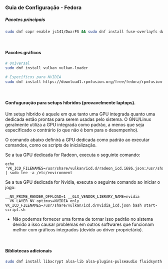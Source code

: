 <h3>Guia de Configuração - Fedora</h3>

##### Pacotes principais
```sh
sudo dnf copr enable jc141/DwarFS && sudo dnf install fuse-overlayfs dwarfs wine
```
<br>

#### Pacotes gráficos

```sh
# Universal
sudo dnf install vulkan vulkan-loader

# Específicos para NVIDIA
sudo dnf install https://download1.rpmfusion.org/free/fedora/rpmfusion-free-release-$(rpm -E %fedora).noarch.rpm https://download1.rpmfusion.org/nonfree/fedora/rpmfusion-nonfree-release-$(rpm -E %fedora).noarch.rpm && sudo dnf install xorg-x11-drv-nvidia akmod-nvidia
```
<br>

#### Confuguração para setups híbridos (provavelmente laptops).

Um setup híbrido é aquele em que tanto uma GPU integrada quanto uma dedicada estão prontas para serem usadas pelo sistema. O GNU/Linux geralmente utiliza a GPU integrada como padrão, a menos que seja especificado o contrário (o que não é bom para o desempenho).

O comando abaixo definirá a GPU dedicada como padrão ao executar comandos, como os scripts de inicialização.

Se a tua GPU dedicada for Radeon, executa o seguinte comando:

```
echo 'VK_ICD_FILENAMES=/usr/share/vulkan/icd.d/radeon_icd.i686.json:/usr/share/vulkan/icd.d/radeon_icd.x86_64.json' | sudo tee -a /etc/environment
```

Se a tua GPU dedicada for Nvidia, executa o seguinte comando ao iniciar o jogo:

```
__NV_PRIME_RENDER_OFFLOAD=1 __GLX_VENDOR_LIBRARY_NAME=nvidia  __VK_LAYER_NV_optimus=NVIDIA_only VK_ICD_FILENAMES=/usr/share/vulkan/icd.d/nvidia_icd.json bash start-script.sh
```

- Não podemos fornecer uma forma de tornar isso padrão no sistema devido a isso causar problemas em outros softwares que funcionam melhor com gráficos integrados (devido ao driver proprietário).
<br>

#### Bibliotecas adicionais
```sh
sudo dnf install libxcrypt alsa-lib alsa-plugins-pulseaudio fluidsynth pulseaudio openal
```

